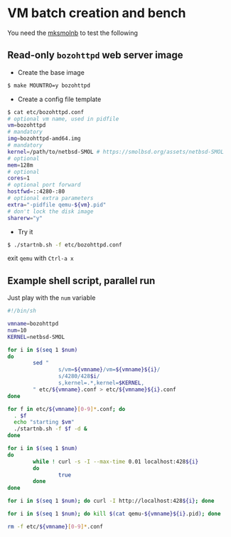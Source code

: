 # VM batch creation and bench

You need the [mksmolnb](https://gitlab.com/iMil/mksmolnb) to test the following

## Read-only `bozohttpd` web server image

* Create the base image

```sh
$ make MOUNTRO=y bozohttpd
```
* Create a config file template

```sh
$ cat etc/bozohttpd.conf 
# optional vm name, used in pidfile
vm=bozohttpd
# mandatory
img=bozohttpd-amd64.img
# mandatory
kernel=/path/to/netbsd-SMOL # https://smolbsd.org/assets/netbsd-SMOL
# optional
mem=128m
# optional
cores=1
# optional port forward
hostfwd=::4280-:80
# optional extra parameters
extra="-pidfile qemu-${vm}.pid"
# don't lock the disk image
sharerw="y"
```

* Try it

```sh
$ ./startnb.sh -f etc/bozohttpd.conf
```
exit `qemu` with `Ctrl-a x`

## Example shell script, parallel run

Just play with the `num` variable

```sh
#!/bin/sh

vmname=bozohttpd
num=10
KERNEL=netbsd-SMOL

for i in $(seq 1 $num)
do
        sed "
                s/vm=${vmname}/vm=${vmname}${i}/
                s/4280/428$i/
                s,kernel=.*,kernel=$KERNEL,
        " etc/${vmname}.conf > etc/${vmname}${i}.conf
done

for f in etc/${vmname}[0-9]*.conf; do
  . $f
  echo "starting $vm"
  ./startnb.sh -f $f -d &
done

for i in $(seq 1 $num)
do
        while ! curl -s -I --max-time 0.01 localhost:428${i}
        do
                true
        done
done

for i in $(seq 1 $num); do curl -I http://localhost:428${i}; done

for i in $(seq 1 $num); do kill $(cat qemu-${vmname}${i}.pid); done

rm -f etc/${vmname}[0-9]*.conf
```
